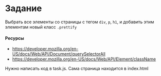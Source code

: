 # Задание

Выбрать все элементы со страницы с тегом ```div```, ```p```, ```h1```, и добавить этим элементам новый класс ```.prettify```

#### Ресурсы
* https://developer.mozilla.org/en-US/docs/Web/API/Document/querySelectorAll
* https://developer.mozilla.org/en-US/docs/Web/API/Element/className

Нужно написать код в task.js. Сама страница находится в index.html
